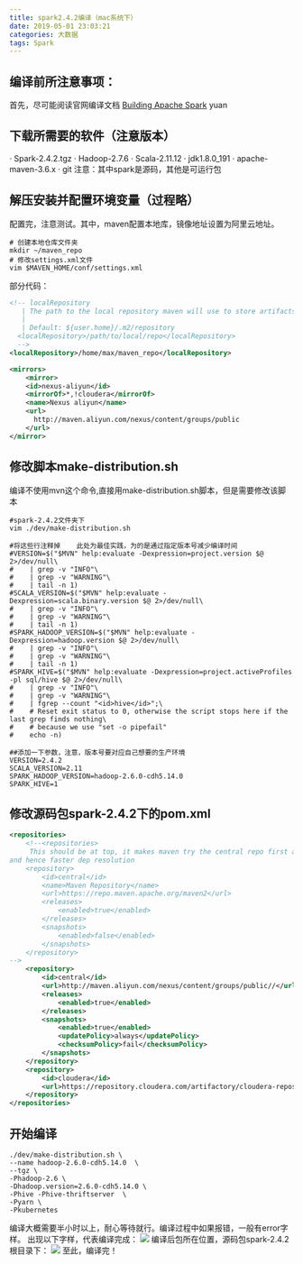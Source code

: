 ```yaml
---
title: spark2.4.2编译（mac系统下）
date: 2019-05-01 23:03:21
categories: 大数据
tags: Spark 
---
```

## 编译前所注意事项：
首先，尽可能阅读官网编译文档 [Building Apache Spark](http://spark.apache.org/docs/latest/building-spark.html)
yuan
## 下载所需要的软件（注意版本）
· Spark-2.4.2.tgz 
· Hadoop-2.7.6 
· Scala-2.11.12
· jdk1.8.0_191
· apache-maven-3.6.x
· git
注意：其中spark是源码，其他是可运行包
## 解压安装并配置环境变量（过程略）
配置完，注意测试。其中，maven配置本地库，镜像地址设置为阿里云地址。
```shell
# 创建本地仓库文件夹
mkdir ~/maven_repo
# 修改settings.xml文件
vim $MAVEN_HOME/conf/settings.xml
```
部分代码：
```xml
<!-- localRepository
   | The path to the local repository maven will use to store artifacts.
   |
   | Default: ${user.home}/.m2/repository
  <localRepository>/path/to/local/repo</localRepository>
  -->
<localRepository>/home/max/maven_repo</localRepository>

<mirrors>
    <mirror>
    <id>nexus-aliyun</id>
    <mirrorOf>*,!cloudera</mirrorOf>
    <name>Nexus aliyun</name>                     
    <url>
      http://maven.aliyun.com/nexus/content/groups/public
    </url>
</mirror>
```
## 修改脚本make-distribution.sh
编译不使用mvn这个命令,直接用make-distribution.sh脚本，但是需要修改该脚本
```shell
#spark-2.4.2文件夹下
vim ./dev/make-distribution.sh

#将这些行注释掉    此处为最佳实践，为的是通过指定版本号减少编译时间
#VERSION=$("$MVN" help:evaluate -Dexpression=project.version $@ 2>/dev/null\
#    | grep -v "INFO"\
#    | grep -v "WARNING"\
#    | tail -n 1)
#SCALA_VERSION=$("$MVN" help:evaluate -Dexpression=scala.binary.version $@ 2>/dev/null\
#    | grep -v "INFO"\
#    | grep -v "WARNING"\
#    | tail -n 1)
#SPARK_HADOOP_VERSION=$("$MVN" help:evaluate -Dexpression=hadoop.version $@ 2>/dev/null\
#    | grep -v "INFO"\
#    | grep -v "WARNING"\
#    | tail -n 1)
#SPARK_HIVE=$("$MVN" help:evaluate -Dexpression=project.activeProfiles -pl sql/hive $@ 2>/dev/null\
#    | grep -v "INFO"\
#    | grep -v "WARNING"\
#    | fgrep --count "<id>hive</id>";\
#    # Reset exit status to 0, otherwise the script stops here if the last grep finds nothing\
#    # because we use "set -o pipefail"
#    echo -n)

##添加一下参数，注意，版本号要对应自己想要的生产环境
VERSION=2.4.2
SCALA_VERSION=2.11
SPARK_HADOOP_VERSION=hadoop-2.6.0-cdh5.14.0
SPARK_HIVE=1
```
## 修改源码包spark-2.4.2下的pom.xml
```xml
<repositories>
    <!--<repositories>
     This should be at top, it makes maven try the central repo first and then others
and hence faster dep resolution
    <repository>
        <id>central</id>
        <name>Maven Repository</name>
        <url>https://repo.maven.apache.org/maven2</url>
        <releases>
            <enabled>true</enabled>
        </releases>
        <snapshots>
            <enabled>false</enabled>
        </snapshots>
    </repository>
-->
    <repository>
        <id>central</id>
        <url>http://maven.aliyun.com/nexus/content/groups/public//</url>
        <releases>
            <enabled>true</enabled>
        </releases>
        <snapshots>
            <enabled>true</enabled>
            <updatePolicy>always</updatePolicy>
            <checksumPolicy>fail</checksumPolicy>
        </snapshots>
    </repository>
    <repository>
        <id>cloudera</id>
        <url>https://repository.cloudera.com/artifactory/cloudera-repos/</url>
    </repository>
</repositories>
```
## 开始编译
```shell
./dev/make-distribution.sh \
--name hadoop-2.6.0-cdh5.14.0  \
--tgz \
-Phadoop-2.6 \
-Dhadoop.version=2.6.0-cdh5.14.0 \
-Phive -Phive-thriftserver  \
-Pyarn \
-Pkubernetes
```
编译大概需要半小时以上，耐心等待就行。编译过程中如果报错，一般有error字样。
出现以下字样，代表编译完成：
![](https://hexoblog-1254111960.cos.ap-guangzhou.myqcloud.com/spark%E7%BC%96%E8%AF%91%E6%88%90%E5%8A%9F.png)
编译后包所在位置，源码包spark-2.4.2根目录下：
![](https://hexoblog-1254111960.cos.ap-guangzhou.myqcloud.com/spark%E7%AC%AC%E4%B8%80%E6%AC%A1%E7%BC%96%E8%AF%91%E5%8C%85%E5%9C%B0%E5%9D%80.png)
至此，编译完！


